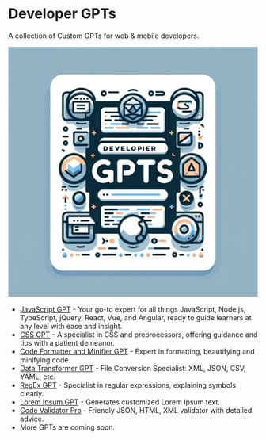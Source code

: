 # Developer GPTs
A collection of Custom GPTs for web &amp; mobile developers.

![Developer-GPTs](https://github.com/jqueryscript/Developer-GPTs/blob/main/Developer%20GPTs.png?raw=true)

 - [JavaScript GPT](https://chat.openai.com/g/g-3hPVaxsWp-javascript-gpt) - Your go-to expert for all things JavaScript, Node.js, TypeScript, jQuery, React, Vue, and Angular, ready to guide learners at any level with ease and insight.
 - [CSS GPT](https://chat.openai.com/g/g-VoebbyLGo-css-gpt) - A specialist in CSS and preprocessors, offering guidance and tips with a patient demeanor.
 - [Code Formatter and Minifier GPT](https://chat.openai.com/g/g-ytgIw9skn-code-formatter-and-minifier-gpt) - Expert in formatting, beautifying and minifying code.
 - [Data Transformer GPT](https://chat.openai.com/g/g-sYraiicH4-data-transformer-gpt) - File Conversion Specialist: XML, JSON, CSV, YAML, etc.
 - [RegEx GPT](https://chat.openai.com/g/g-Acs23Ncxe-regex-gpt) - Specialist in regular expressions, explaining symbols clearly.
 - [Lorem Ipsum GPT](https://chat.openai.com/g/g-49fOOlhH5-lorem-ipsum-gpt) - Generates customized Lorem Ipsum text.
 - [Code Validator Pro](https://chat.openai.com/g/g-NJIo9QiU4-code-validator-pro) - Friendly JSON, HTML, XML validator with detailed advice.
 - More GPTs are coming soon.
